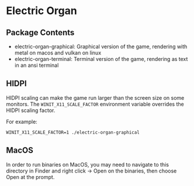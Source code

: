 # Electric Organ

## Package Contents

- electric-organ-graphical: Graphical version of the game, rendering with metal on macos and vulkan on linux
- electric-organ-terminal: Terminal version of the game, rendering as text in an ansi terminal

## HIDPI

HIDPI scaling can make the game run larger than the screen size on some monitors.
The `WINIT_X11_SCALE_FACTOR` environment variable overrides the HIDPI scaling factor.

For example:
```
WINIT_X11_SCALE_FACTOR=1 ./electric-organ-graphical
```

## MacOS

In order to run binaries on MacOS, you may need to navigate to this directory
in Finder and right click -> Open on the binaries, then choose Open at the
prompt.
